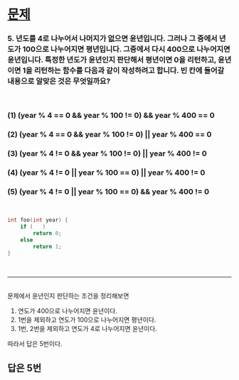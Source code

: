 # [문제](https://blog.naver.com/boostcamp_official/221978031932)
### 5. 년도를 4로 나누어서 나머지가 없으면 윤년입니다. 그러나 그 중에서 년도가 100으로 나누어지면 평년입니다. 그중에서 다시 400으로 나누어지면 윤년입니다. 특정한 년도가 윤년인지 판단해서 평년이면 0을 리턴하고, 윤년이면 1을 리턴하는 함수를 다음과 같이 작성하려고 합니다. __빈 칸에 들어갈 내용으로 알맞은 것은 무엇일까요?__
<br>

### (1) (year % 4 == 0 && year % 100 != 0) && year % 400 == 0
### (2) (year % 4 == 0 && year % 100 != 0) || year % 400 == 0
### (3) (year % 4 != 0 && year % 100 != 0) || year % 400 != 0
### (4) (year % 4 != 0 || year % 100 == 0) || year % 400 != 0
### (5) (year % 4 != 0 || year % 100 == 0) && year % 400 != 0

<br>

```c++
int foo(int year) {
    if (   )
        return 0;
    else
        return 1;
}
```

<br>

---

<br>
문제에서 윤년인지 판단하는 조건을 정리해보면<br>

1. 연도가 400으로 나누어지면 윤년이다.
1. 1번을 제외하고 연도가 100으로 나누어지면 평년이다.
1. 1번, 2번을 제외하고 연도가 4로 나누어지면 윤년이다.

따라서 답은 5번이다.
<br>

## 답은 5번
